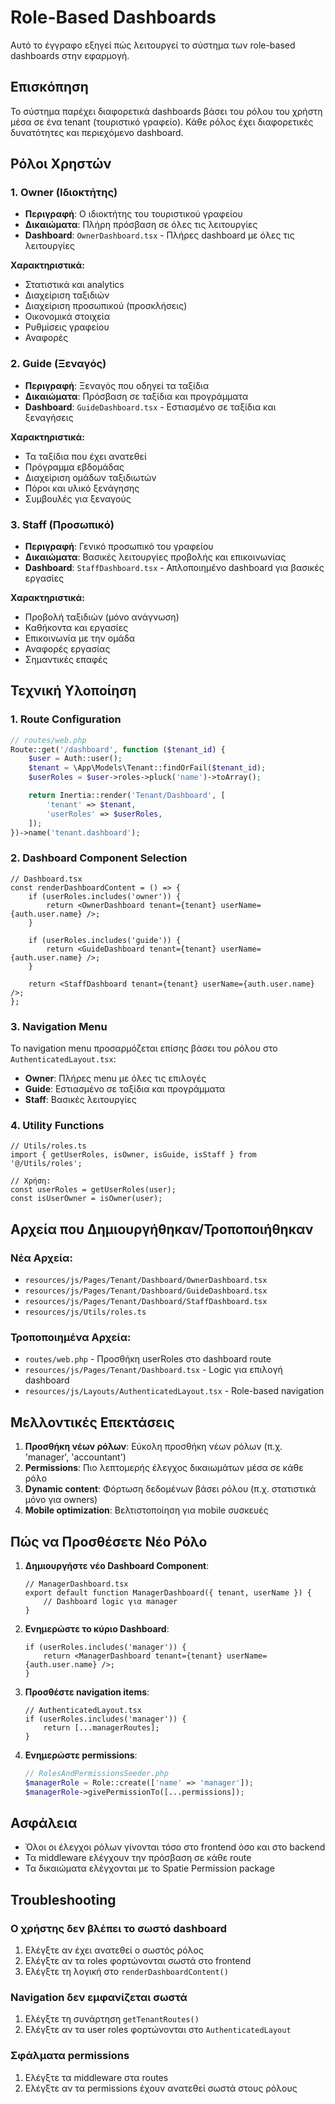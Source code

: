# Role-Based Dashboards

Αυτό το έγγραφο εξηγεί πώς λειτουργεί το σύστημα των role-based dashboards στην εφαρμογή.

## Επισκόπηση

Το σύστημα παρέχει διαφορετικά dashboards βάσει του ρόλου του χρήστη μέσα σε ένα tenant (τουριστικό γραφείο). Κάθε ρόλος έχει διαφορετικές δυνατότητες και περιεχόμενο dashboard.

## Ρόλοι Χρηστών

### 1. Owner (Ιδιοκτήτης)
- **Περιγραφή**: Ο ιδιοκτήτης του τουριστικού γραφείου
- **Δικαιώματα**: Πλήρη πρόσβαση σε όλες τις λειτουργίες
- **Dashboard**: `OwnerDashboard.tsx` - Πλήρες dashboard με όλες τις λειτουργίες

**Χαρακτηριστικά:**
- Στατιστικά και analytics
- Διαχείριση ταξιδιών
- Διαχείριση προσωπικού (προσκλήσεις)
- Οικονομικά στοιχεία
- Ρυθμίσεις γραφείου
- Αναφορές

### 2. Guide (Ξεναγός)
- **Περιγραφή**: Ξεναγός που οδηγεί τα ταξίδια
- **Δικαιώματα**: Πρόσβαση σε ταξίδια και προγράμματα
- **Dashboard**: `GuideDashboard.tsx` - Εστιασμένο σε ταξίδια και ξεναγήσεις

**Χαρακτηριστικά:**
- Τα ταξίδια που έχει ανατεθεί
- Πρόγραμμα εβδομάδας
- Διαχείριση ομάδων ταξιδιωτών
- Πόροι και υλικό ξενάγησης
- Συμβουλές για ξεναγούς

### 3. Staff (Προσωπικό)
- **Περιγραφή**: Γενικό προσωπικό του γραφείου
- **Δικαιώματα**: Βασικές λειτουργίες προβολής και επικοινωνίας
- **Dashboard**: `StaffDashboard.tsx` - Απλοποιημένο dashboard για βασικές εργασίες

**Χαρακτηριστικά:**
- Προβολή ταξιδιών (μόνο ανάγνωση)
- Καθήκοντα και εργασίες
- Επικοινωνία με την ομάδα
- Αναφορές εργασίας
- Σημαντικές επαφές

## Τεχνική Υλοποίηση

### 1. Route Configuration
```php
// routes/web.php
Route::get('/dashboard', function ($tenant_id) {
    $user = Auth::user();
    $tenant = \App\Models\Tenant::findOrFail($tenant_id);
    $userRoles = $user->roles->pluck('name')->toArray();

    return Inertia::render('Tenant/Dashboard', [
        'tenant' => $tenant,
        'userRoles' => $userRoles,
    ]);
})->name('tenant.dashboard');
```

### 2. Dashboard Component Selection
```tsx
// Dashboard.tsx
const renderDashboardContent = () => {
    if (userRoles.includes('owner')) {
        return <OwnerDashboard tenant={tenant} userName={auth.user.name} />;
    }
    
    if (userRoles.includes('guide')) {
        return <GuideDashboard tenant={tenant} userName={auth.user.name} />;
    }
    
    return <StaffDashboard tenant={tenant} userName={auth.user.name} />;
};
```

### 3. Navigation Menu
Το navigation menu προσαρμόζεται επίσης βάσει του ρόλου στο `AuthenticatedLayout.tsx`:

- **Owner**: Πλήρες menu με όλες τις επιλογές
- **Guide**: Εστιασμένο σε ταξίδια και προγράμματα
- **Staff**: Βασικές λειτουργίες

### 4. Utility Functions
```tsx
// Utils/roles.ts
import { getUserRoles, isOwner, isGuide, isStaff } from '@/Utils/roles';

// Χρήση:
const userRoles = getUserRoles(user);
const isUserOwner = isOwner(user);
```

## Αρχεία που Δημιουργήθηκαν/Τροποποιήθηκαν

### Νέα Αρχεία:
- `resources/js/Pages/Tenant/Dashboard/OwnerDashboard.tsx`
- `resources/js/Pages/Tenant/Dashboard/GuideDashboard.tsx`
- `resources/js/Pages/Tenant/Dashboard/StaffDashboard.tsx`
- `resources/js/Utils/roles.ts`

### Τροποποιημένα Αρχεία:
- `routes/web.php` - Προσθήκη userRoles στο dashboard route
- `resources/js/Pages/Tenant/Dashboard.tsx` - Logic για επιλογή dashboard
- `resources/js/Layouts/AuthenticatedLayout.tsx` - Role-based navigation

## Μελλοντικές Επεκτάσεις

1. **Προσθήκη νέων ρόλων**: Εύκολη προσθήκη νέων ρόλων (π.χ. 'manager', 'accountant')
2. **Permissions**: Πιο λεπτομερής έλεγχος δικαιωμάτων μέσα σε κάθε ρόλο
3. **Dynamic content**: Φόρτωση δεδομένων βάσει ρόλου (π.χ. στατιστικά μόνο για owners)
4. **Mobile optimization**: Βελτιστοποίηση για mobile συσκευές

## Πώς να Προσθέσετε Νέο Ρόλο

1. **Δημιουργήστε νέο Dashboard Component**:
   ```tsx
   // ManagerDashboard.tsx
   export default function ManagerDashboard({ tenant, userName }) {
       // Dashboard logic για manager
   }
   ```

2. **Ενημερώστε το κύριο Dashboard**:
   ```tsx
   if (userRoles.includes('manager')) {
       return <ManagerDashboard tenant={tenant} userName={auth.user.name} />;
   }
   ```

3. **Προσθέστε navigation items**:
   ```tsx
   // AuthenticatedLayout.tsx
   if (userRoles.includes('manager')) {
       return [...managerRoutes];
   }
   ```

4. **Ενημερώστε permissions**:
   ```php
   // RolesAndPermissionsSeeder.php
   $managerRole = Role::create(['name' => 'manager']);
   $managerRole->givePermissionTo([...permissions]);
   ```

## Ασφάλεια

- Όλοι οι έλεγχοι ρόλων γίνονται τόσο στο frontend όσο και στο backend
- Τα middleware ελέγχουν την πρόσβαση σε κάθε route
- Τα δικαιώματα ελέγχονται με το Spatie Permission package

## Troubleshooting

### Ο χρήστης δεν βλέπει το σωστό dashboard
1. Ελέγξτε αν έχει ανατεθεί ο σωστός ρόλος
2. Ελέγξτε αν τα roles φορτώνονται σωστά στο frontend
3. Ελέγξτε τη λογική στο `renderDashboardContent()`

### Navigation δεν εμφανίζεται σωστά
1. Ελέγξτε τη συνάρτηση `getTenantRoutes()`
2. Ελέγξτε αν τα user roles φορτώνονται στο `AuthenticatedLayout`

### Σφάλματα permissions
1. Ελέγξτε τα middleware στα routes
2. Ελέγξτε αν τα permissions έχουν ανατεθεί σωστά στους ρόλους 